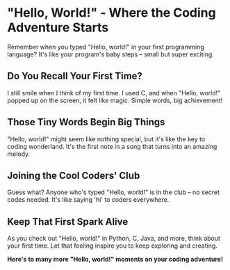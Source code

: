 # "Hello, World!" - Where the Coding Adventure Starts

Remember when you typed "Hello, world!" in your first programming language? It's like your program's baby steps – small but super exciting.

## Do You Recall Your First Time?

I still smile when I think of my first time. I used C, and when "Hello, world!" popped up on the screen, it felt like magic. Simple words, big achievement!

## Those Tiny Words Begin Big Things

"Hello, world!" might seem like nothing special, but it's like the key to coding wonderland. It's the first note in a song that turns into an amazing melody.

## Joining the Cool Coders' Club

Guess what? Anyone who's typed "Hello, world!" is in the club – no secret codes needed. It's like saying 'hi' to coders everywhere.

## Keep That First Spark Alive

As you check out "Hello, world!" in Python, C, Java, and more, think about your first time. Let that feeling inspire you to keep exploring and creating.

**Here's to many more "Hello, world!" moments on your coding adventure!**
